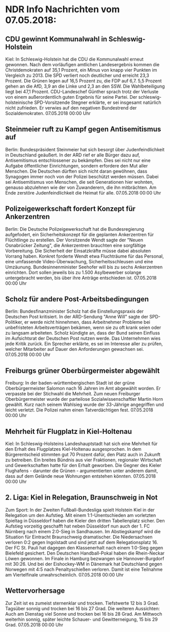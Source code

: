 # NDR Info Nachrichten vom 07.05.2018:


## CDU gewinnt Kommunalwahl in Schleswig-Holstein
Kiel: In Schleswig-Holstein hat die CDU die Kommunalwahl erneut gewonnen. Nach dem vorläufigen amtlichen Landesergebnis kommen die Christdemokraten auf 35,1 Prozent, ein Minus von knapp vier Punkten im Vergleich zu 2013. Die SPD verliert noch deutlicher und erreicht 23,3 Prozent. Die Grünen legen auf 16,5 Prozent zu, die FDP auf 6,7. 5,5 Prozent gehen an die AfD, 3,9 an die Linke und 2,3 an den SSW. Die Wahlbeteiligung liegt bei 47,1 Prozent. CDU-Landeschef Günther sprach trotz der Verluste von einem außerordentlich guten Ergebnis für seine Partei. Der schleswig-holsteinische SPD-Vorsitzende Stegner erklärte, er sei insgesamt natürlich nicht zufrieden. Er verwies auf den negativen Bundestrend der Sozialdemokraten. 07.05.2018 00:00 Uhr 

## Steinmeier ruft zu Kampf gegen Antisemitismus auf
Berlin: Bundespräsident Steinmeier hat sich besorgt über Judenfeindlichkeit in Deutschland geäußert. In der ARD rief er alle Bürger dazu auf, Antisemitismus entschlossener zu bekämpfen. Dies sei nicht nur eine Aufgabe öffentlicher Einrichtungen, sondern erfordere den Mut aller Menschen. Die Deutschen dürften sich nicht daran gewöhnen, dass Synagogen immer noch von der Polizei beschützt werden müssen. Dabei sei Antisemitismus von Menschen, die seit Generationen hier wohnten, genauso abzulehnen wie der von Zuwanderern, die ihn mitbrächten. Am Ende zerstöre Judenfeindlichkeit die Heimat für alle. 07.05.2018 00:00 Uhr 

## Polizeigewerkschaft fordert Konzept für Ankerzentren
Berlin:	Die Deutsche Polizeigewerkschaft hat die Bundesregierung aufgefodert, ein Sicherheitskonzept für die geplanten Ankerzentren für Flüchtlinge zu erstellen. Der Vorsitzende Wendt sagte der "Neuen Osnabrücker Zeitung", die Ankerzentren brauchten eine sorgfältige Vorbereitung. Die Sicherheit der Einsatzkräfte müsse dabei absoluten Vorrang haben. Konkret forderte Wendt etwa Fluchträume für das Personal, eine umfassende Video-Überwachung, Sicherheitsschleusen und eine Umzäunung. Bundesinnenminister Seehofer will bis zu sechs Ankerzentren einrichten. Dort sollen jeweils bis zu 1.500 Asylbewerber solange untergebracht werden, bis über ihre Anträge entschieden ist. 07.05.2018 00:00 Uhr 

## Scholz für andere Post-Arbeitsbedingungen
Berlin: Bundesfinanzminister Scholz hat die Einstellungspraxis der Deutschen Post kritisiert. In der ARD-Sendung "Anne Will" sagte der SPD-Politiker, er werde nicht hinnehmen, dass Arbeitnehmer Probleme bei unbefristeten Arbeitsverträgen bekämen, wenn sie zu oft krank seien oder zu langsam arbeiteten. Scholz kündigte an, dass der Bund seinen Einfluss im Aufsichtsrat der Deutschen Post nutzen werde. Das Unternehmen wies jede Kritik zurück. Ein Sprecher erklärte, es sei im Interesse aller zu prüfen, welcher Mitarbeiter auf Dauer den Anforderungen gewachsen sei. 07.05.2018 00:00 Uhr 

## Freiburgs grüner Oberbürgermeister abgewählt
Freiburg: In der baden-württembergischen Stadt ist der grüne Oberbürgermeister Salomon nach 16 Jahren im Amt abgewählt worden. Er verpasste bei der Stichwahl die Mehrheit. Zum neuen Freiburger Oberbürgermeister wurde der parteilose Sozialwissenschaftler Martin Horn gewählt. Kurz nach seinem Wahlsieg wurde der 33-Jährige angegriffen und leicht verletzt. Die Polizei nahm einen Tatverdächtigen fest. 07.05.2018 00:00 Uhr 

## Mehrheit für Flugplatz in Kiel-Holtenau
Kiel:	In Schleswig-Holsteins Landeshauptstadt hat sich eine Mehrheit für den Erhalt des Flugplatzes Kiel-Holtenau ausgesprochen. In dem Bürgerentscheid stimmten gut 70 Prozent dafür, den Platz auch in Zukunft zu betreiben. Ein breites Bündnis aus vier Fraktionen, regionaler Wirtschaft und Gewerkschaften hatte für den Erhalt geworben. Die Gegner des Kieler Flughafens - darunter die Grünen - argumentierten unter anderem damit, dass auf dem Gelände neue Wohnungen entstehen könnten. 07.05.2018 00:00 Uhr 

## 2. Liga: Kiel in Relegation, Braunschweig in Not
Zum Sport: In der Zweiten Fußball-Bundesliga spielt Holstein Kiel in der Relegation um den Aufstieg. Mit einem 1:1-Unentschieden am vorletzten Spieltag in Düsseldorf haben die Kieler den dritten Tabellenplatz sicher. Den Aufstieg vorzeitig geschafft hat neben Düsseldorf nun auch der 1. FC Nürnberg nach einem 2:0-Sieg in Sandhausen. Im Abstiegskampf wird die Situation für Eintracht Braunschweig dramatischer. Die Niedersachsen verloren 0:2 gegen Ingolstadt und sind jetzt auf dem Relegationsplatz 16. Der FC St. Pauli hat dagegen den Klassenerhalt nach einem 1:0-Sieg gegen Bielefeld gesichert. Den Deutschen Handball-Pokal haben die Rhein-Neckar Löwen gewonnen. Im Finale in Hamburg bezwangen sie Hannover-Burgdorf mit 30:26.
Und bei der Eishockey-WM in Dänemark hat Deutschland gegen Norwegen mit 4:5 nach Penaltyschießen verloren. Damit ist eine Teilnahme am Viertelfinale unwahrscheinlich. 07.05.2018 00:00 Uhr 

## Wettervorhersage
Zur Zeit ist es zumeist sternenklar und trocken. Tiefstwerte 12 bis 3 Grad. Tagsüber sonnig und trocken bei 16 bis 27 Grad. Die weiteren Aussichten:
Auch am Dienstag viel Sonne und trocken bei 16 bis 28 Grad. Am Mittwoch weiterhin sonnig, später leichte Schauer- und Gewitterneigung, 15 bis 29 Grad. 07.05.2018 00:00 Uhr 
